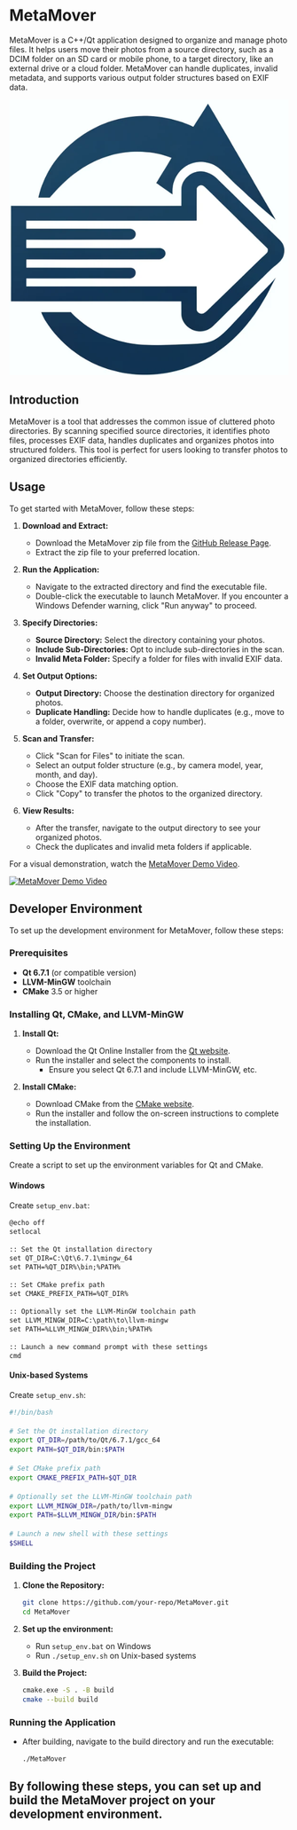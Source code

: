 
# MetaMover

MetaMover is a C++/Qt application designed to organize and manage photo files. It helps users move their photos from a source directory, such as a DCIM folder on an SD card or mobile phone, to a target directory, like an external drive or a cloud folder. MetaMover can handle duplicates, invalid metadata, and supports various output folder structures based on EXIF data.

![MetaMover GUI](https://github.com/AmelioratesDevelopment/MetaMover/blob/f66fc81ce95ea1c4e615ec38cc6d7294d4e383dd/media/MetaMoverIcon_White.png?raw=true)

## Introduction

MetaMover is a tool that addresses the common issue of cluttered photo directories. By scanning specified source directories, it identifies photo files, processes EXIF data, handles duplicates and organizes photos into structured folders. This tool is perfect for users looking to transfer photos to organized directories efficiently.

## Usage

To get started with MetaMover, follow these steps:

1. **Download and Extract:**
   - Download the MetaMover zip file from the [GitHub Release Page](https://github.com/AmelioratesDevelopment/MetaMover/releases).
   - Extract the zip file to your preferred location.

2. **Run the Application:**
   - Navigate to the extracted directory and find the executable file.
   - Double-click the executable to launch MetaMover. If you encounter a Windows Defender warning, click "Run anyway" to proceed.

3. **Specify Directories:**
   - **Source Directory:** Select the directory containing your photos.
   - **Include Sub-Directories:** Opt to include sub-directories in the scan.
   - **Invalid Meta Folder:** Specify a folder for files with invalid EXIF data.

4. **Set Output Options:**
   - **Output Directory:** Choose the destination directory for organized photos.
   - **Duplicate Handling:** Decide how to handle duplicates (e.g., move to a folder, overwrite, or append a copy number).

5. **Scan and Transfer:**
   - Click "Scan for Files" to initiate the scan.
   - Select an output folder structure (e.g., by camera model, year, month, and day).
   - Choose the EXIF data matching option.
   - Click "Copy" to transfer the photos to the organized directory.

6. **View Results:**
   - After the transfer, navigate to the output directory to see your organized photos.
   - Check the duplicates and invalid meta folders if applicable.

For a visual demonstration, watch the [MetaMover Demo Video](https://www.youtube.com/watch?v=PBt0Qy3pgyM).

[![MetaMover Demo Video](https://img.youtube.com/vi/PBt0Qy3pgyM/0.jpg)](https://www.youtube.com/watch?v=PBt0Qy3pgyM)

## Developer Environment

To set up the development environment for MetaMover, follow these steps:

### Prerequisites

- **Qt 6.7.1** (or compatible version)
- **LLVM-MinGW** toolchain
- **CMake** 3.5 or higher

### Installing Qt, CMake, and LLVM-MinGW

1. **Install Qt:**
   - Download the Qt Online Installer from the [Qt website](https://www.qt.io/download-qt-installer).
   - Run the installer and select the components to install.
     - Ensure you select Qt 6.7.1 and include LLVM-MinGW, etc.

2. **Install CMake:**
   - Download CMake from the [CMake website](https://cmake.org/download/).
   - Run the installer and follow the on-screen instructions to complete the installation.

### Setting Up the Environment

Create a script to set up the environment variables for Qt and CMake.

#### Windows

Create `setup_env.bat`:
```batch
@echo off
setlocal

:: Set the Qt installation directory
set QT_DIR=C:\Qt\6.7.1\mingw_64
set PATH=%QT_DIR%\bin;%PATH%

:: Set CMake prefix path
set CMAKE_PREFIX_PATH=%QT_DIR%

:: Optionally set the LLVM-MinGW toolchain path
set LLVM_MINGW_DIR=C:\path\to\llvm-mingw
set PATH=%LLVM_MINGW_DIR%\bin;%PATH%

:: Launch a new command prompt with these settings
cmd
```

#### Unix-based Systems

Create `setup_env.sh`:
```sh
#!/bin/bash

# Set the Qt installation directory
export QT_DIR=/path/to/Qt/6.7.1/gcc_64
export PATH=$QT_DIR/bin:$PATH

# Set CMake prefix path
export CMAKE_PREFIX_PATH=$QT_DIR

# Optionally set the LLVM-MinGW toolchain path
export LLVM_MINGW_DIR=/path/to/llvm-mingw
export PATH=$LLVM_MINGW_DIR/bin:$PATH

# Launch a new shell with these settings
$SHELL
```

### Building the Project

1. **Clone the Repository:**
   ```sh
   git clone https://github.com/your-repo/MetaMover.git
   cd MetaMover
   ```

2. **Set up the environment:**
   - Run `setup_env.bat` on Windows
   - Run `./setup_env.sh` on Unix-based systems

3. **Build the Project:**
   ```sh
   cmake.exe -S . -B build
   cmake --build build
   ```

### Running the Application
- After building, navigate to the build directory and run the executable:
  ```sh
  ./MetaMover
  ```

By following these steps, you can set up and build the MetaMover project on your development environment.
---
